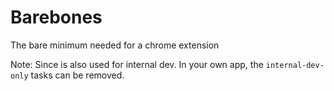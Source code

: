 # Barebones

The bare minimum needed for a chrome extension

Note: Since is also used for internal dev. In your own app, the
`internal-dev-only` tasks can be removed.
